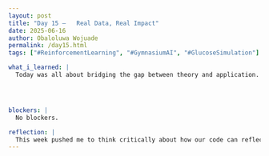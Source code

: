 ```yaml
---
layout: post
title: "Day 15 –   Real Data, Real Impact"
date: 2025-06-16
author: Obaloluwa Wojuade
permalink: /day15.html
tags: ["#ReinforcementLearning", "#GymnasiumAI", "#GlucoseSimulation"]

what_i_learned: |
  Today was all about bridging the gap between theory and application. I explored a glucose simulation notebook using Gymnasium, which gave me a feel for how blood sugar levels can be modeled over time. I also started modifying our reinforcement learning (RL) environment, moving away from random values and beginning to integrate actual biochemical data. This step is helping me better understand how to simulate real patient conditions using our dataset. I also learned how we can evaluate these simulations by designing a meaningful reward function, and it’s exciting to think about how this will make our model more realistic and useful in predicting outcomes.




blockers: |
  No blockers.

reflection: |
  This week pushed me to think critically about how our code can reflect real-world data. While it was challenging to understand the inner workings of the RL structure and how to cleanly bring in real patient metrics, I made steady progress. I’m starting to appreciate how machine learning in healthcare isn’t just about writing code — it’s about careful design, thoughtful simulation, and connecting every line of code to actual patient scenarios. As we move forward, I’m excited to keep blending data science and healthcare in a way that could lead to something meaningful.
---
```




